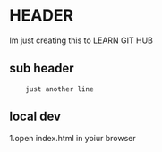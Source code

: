 # HEADER
Im just creating 
this to LEARN GIT HUB


## sub header 

        just another line


## local dev
1.open index.html in yoiur browser